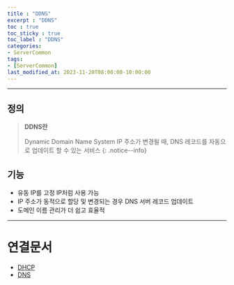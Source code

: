 ```yaml
---
title : "DDNS"
excerpt : "DDNS"
toc : true
toc_sticky : true
toc_label : "DDNS"
categories:
- ServerCommon
tags:
- [ServerCommon]
last_modified_at: 2023-11-20T08:00:00-10:00:00
---
```

  
---
  
## 정의
> **DDNS란**  
>
>Dynamic Domain Name System
>IP 주소가 변경될 때, DNS 레코드를 자동으로 업데이트 할 수 있는 서비스 
{: .notice--info}  
  
## 기능
- 유동 IP를 고정 IP처럼 사용 가능
- IP 주소가 동적으로 할당 및 변경되는 경우 DNS 서버 레코드 업데이트
- 도메인 이름 관리가 더 쉽고 효율적

---
  
# 연결문서
- [DHCP](../../통신/통신-DHCP)
- [DNS](../../servercommon/servercommon-DNS)
